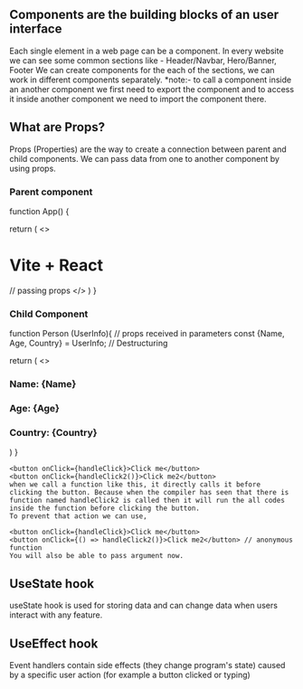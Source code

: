 ## Components are the building blocks of an user interface
Each single element in a web page can be a component.
In every website we can see some common sections like - Header/Navbar, Hero/Banner, Footer
We can create components for the each of the sections, we can work in different components separately.
*note:- to call a component inside an another component we first need to export the component and
to access it inside another component we need to import the component there.

## What are Props?
Props (Properties) are the way to create a connection between parent and child components.
We can pass data from one to another component by using props.

### Parent component
function App() {

  return (
    <>
      <h1>Vite + React</h1>
      <Person Name='Dinar' Age='18' Country='Bangladesh'></Person> // passing props
    </>
  )
}

### Child Component
function Person (UserInfo){             // props received in parameters
  const {Name, Age, Country} = UserInfo; // Destructuring

return (
  <>
  <h3>Name: {Name}</h3>
  <h3>Age: {Age}</h3>
  <h3>Country: {Country}</h3>
  </>
)
}


    <button onClick={handleClick}>Click me</button>
    <button onClick={handleClick2()}>Click me2</button>
    when we call a function like this, it directly calls it before clicking the button. Because when the compiler has seen that there is function named handleClick2 is called then it will run the all codes inside the function before clicking the button.
    To prevent that action we can use, 

    <button onClick={handleClick}>Click me</button>
    <button onClick={() => handleClick2()}>Click me2</button> // anonymous function
    You will also be able to pass argument now.

## UseState hook 
useState hook is used for storing data and can change data when users interact with any feature.

## UseEffect hook
Event handlers contain side effects (they change program's state) caused by a specific user action (for example a button clicked or typing)